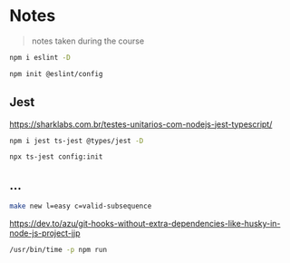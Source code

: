 # Notes

> notes taken during the course

```sh
npm i eslint -D 
```

```sh
npm init @eslint/config
```

## Jest

https://sharklabs.com.br/testes-unitarios-com-nodejs-jest-typescript/

```sh
npm i jest ts-jest @types/jest -D
```

```sh
npx ts-jest config:init
```

## ...

```sh
make new l=easy c=valid-subsequence 
```

https://dev.to/azu/git-hooks-without-extra-dependencies-like-husky-in-node-js-project-jjp


```sh
/usr/bin/time -p npm run
```
